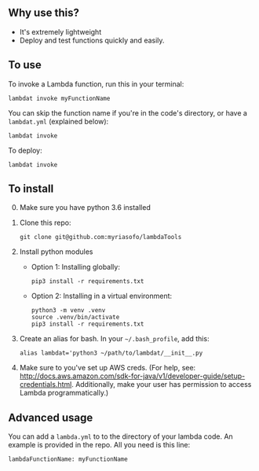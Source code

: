 ## Why use this?
- It's extremely lightweight
- Deploy and test functions quickly and easily.


## To use
To invoke a Lambda function, run this in your terminal:
```
lambdat invoke myFunctionName
```

You can skip the function name if you're in the code's directory, or have a `lambdat.yml` (explained below):
```
lambdat invoke
```

To deploy:
```
lambdat invoke
```

## To install
0. Make sure you have python 3.6 installed

1. Clone this repo:
    ```
    git clone git@github.com:myriasofo/lambdaTools
    ```
2. Install python modules
    * Option 1: Installing globally:
      ```
      pip3 install -r requirements.txt
      ```
    * Option 2: Installing in a virtual environment:
      ```
      python3 -m venv .venv
      source .venv/bin/activate
      pip3 install -r requirements.txt
      ```
    
3. Create an alias for bash. In your `~/.bash_profile`, add this:
    ```
    alias lambdat='python3 ~/path/to/lambdat/__init__.py
    ```
    
4. Make sure to you've set up AWS creds. (For help, see: http://docs.aws.amazon.com/sdk-for-java/v1/developer-guide/setup-credentials.html. Additionally, make your user has permission to access Lambda programmatically.)

## Advanced usage
You can add a `lambda.yml` to to the directory of your lambda code. An example is provided in the repo. All you need is this line:
```
lambdaFunctionName: myFunctionName
```
